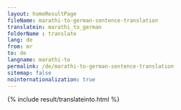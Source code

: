 ```yaml
---
layout: homeResultPage
fileName: marathi-to-german-sentence-translation
translatein: marathi_to_german
folderName : translate
lang: de
from: mr
to: de
langname: marathi-to
permalink: /de/marathi-to-german-sentence-translation
sitemap: false
nointernationalization: true
---
```

{% include result/translateinto.html %}

<script src="/js/result/translation.js" data-foldername="{{page.folderName}}" data-lang="{{page.lang}}"></script>
